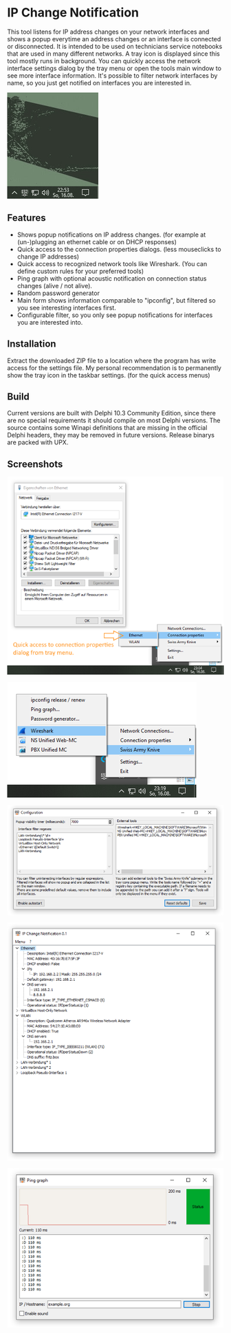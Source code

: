 # IP Change Notification

This tool listens for IP address changes on your network interfaces and shows a popup everytime an address changes or an interface is connected or disconnected. It is intended to be used on technicians service notebooks that are used in many different networks. A tray icon is displayed since this tool mostly runs in background. You can quickly access the network interface settings dialog by the tray menu or open the tools main window to see more interface information. It's possible to filter network interfaces by name, so you just get notified on interfaces you are interested in.

![Screenshot](_res/popup_animation.gif?raw=true)


## Features

 - Shows popup notifications on IP address changes. (for example at (un-)plugging an ethernet cable or on DHCP responses)
 - Quick access to the connection properties dialogs. (less mouseclicks to change IP addresses)
 - Quick access to recognized network tools like Wireshark. (You can define custom rules for your preferred tools)
 - Ping graph with optional acoustic notification on connection status changes (alive / not alive).
 - Random password generator
 - Main form shows information comparable to "ipconfig", but filtered so you see interesting interfaces first.
 - Configurable filter, so you only see popup notifications for interfaces you are interested into.


## Installation

Extract the downloaded ZIP file to a location where the program has write access for the settings file. My personal recommendation is to permanently show the tray icon in the taskbar settings. (for the quick access menus)


## Build

Current versions are built with Delphi 10.3 Community Edition, since there are no special requirements it should compile on most Delphi versions. The source contains some Winapi definitions that are missing in the official Delphi headers, they may be removed in future versions. Release binarys are packed with UPX.


## Screenshots

![connection_properties](_res/connection_properties.png?raw=true)

![swiss_army_knife](_res/swiss_army_knife.png?raw=true)

![settings](_res/settings.png?raw=true)

![mainwindow](_res/mainwindow.png?raw=true)

![ping_graph](_res/ping_graph.png?raw=true)